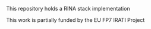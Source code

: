 This repository holds a RINA stack implementation

This work is partially funded by the EU FP7 IRATI Project
